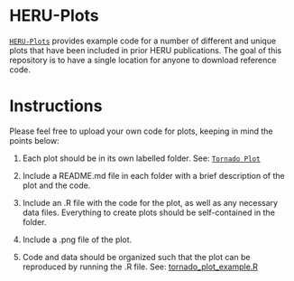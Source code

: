 # HERU-Plots

[`HERU-Plots`](https://github.com/HERU-modeling/HERU-Plots) provides example code for a number of different and unique plots that have been included in prior HERU publications. The goal of this repository is to have a single location for anyone to download reference code.

# Instructions

Please feel free to upload your own code for plots, keeping in mind the points below:

1.  Each plot should be in its own labelled folder. See: [`Tornado Plot`](https://github.com/HERU-modeling/HERU-Plots/tree/main/Tornado%20Plot)

2.  Include a README.md file in each folder with a brief description of the plot and the code.

3.  Include an .R file with the code for the plot, as well as any necessary data files. Everything to create plots should be self-contained in the folder.

4.  Include a .png file of the plot.

5.  Code and data should be organized such that the plot can be reproduced by running the .R file. See: [tornado_plot_example.R](https://github.com/HERU-modeling/HERU-Plots/tree/main/Tornado%20Plot/tornado_plot_example.R)